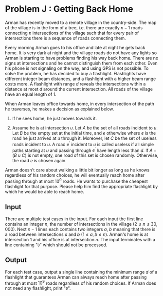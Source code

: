 # Problem J : Getting Back Home

Arman has recently moved to a remote village in the country-side. The map of the village is in the form of a tree, i.e. there are exactly $n - 1$ roads connecting $n$ intersections of the village such that for every pair of intersections there is a sequence of roads connecting them.

Every morning Arman goes to his office and late at night he gets back home. It is very dark at night and the village roads do not have any lights so Arman is starting to have problems finding his way back home. There are no signs at intersections and he cannot distinguish them from each other. Even his phone is not signaling on the way, and using GPS is not possible. To solve the problem, he has decided to buy a flashlight. Flashlights have different integer beam distances, and a flashlight with a higher beam range costs more. A flashlight with range $d$ reveals the intersections within a distance at most $d$ around the current intersection. All roads of the village have an equal length of 1.

When Arman leaves office towards home, in every intersection of the path he traverses, he makes a decision as explained below.

1. If he sees home, he just moves towards it.

2. Assume he is at intersection $u$. Let $A$ be the set of all roads incident to $u$. Let $B$ be the empty set at the initial time, and ${e}$ otherwise where $e$ is the road he just arrived at $u$ through it. Moreover, let $C$ be the set of useless roads incident to $u$. A road $e ^ \prime$ incident to $u$ is called useless if all simple paths starting at $u$ and passing through $e ^ \prime$ have length less than $d$. If $A - (B \cup C)$ is not empty, one road of this set is chosen randomly. Otherwise, the road $e$ is chosen again.

Arman doesn't care about walking a little bit longer as long as he knows regardless of his random choices, he will eventually reach home after passing through at most $10 ^ 9$ roads. He wants to purchase the cheapest flashlight for that purpose. Please help him find the appropriate flashlight by which he would be able to reach home.

## Input

There are multiple test cases in the input. For each input the first line contains an integer $n$, the number of intersections in the village ($2 \le n \le 30,000$). Next $n - 1$ lines each contains two integers $a$, $b$ meaning that there is a road between intersections $a$ and $b$ ($1 \le a, b \le n$). Arman's home is at intersection 1 and his office is at intersection $n$. The input terminates with a line containing "`0`" which should not be processed.

## Output

For each test case, output a single line containing the minimum range $d$ of a flashlight that guarantees Arman can always reach home after passing through at most $10 ^ 9$ roads regardless of his random choices. If Arman does not need any flashlight, print "`0`".
